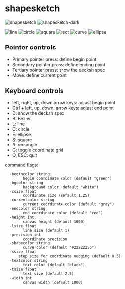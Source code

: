 # shapesketch

![shapesketch](default.png)
![shapesketch-dark](dark-curve.png)

![line](line.png)
![circle](circle.png)
![square](square.png)
![rect](rect.png)
![curve](curve.png)
![ellipse](ellipse.png)

## Pointer controls

* Primary pointer press: define begin point
* Secondary pointer press: define ending point
* Tertiary pointer press: show the decksh spec
* Move: define current point

## Keyboard controls

* left, right, up, down arrow keys: adjust begin point 
* Ctrl + left, up, down, arrow keys: adjust end point
* D: show the decksh spec
* B: Bezier
* L: line
* C: circle
* E: ellipse
* S: square
* R: rectangle
* G: toggle coordinate grid
* Q, ESC: quit

command flags:
```
  -begincolor string
    	begin coordinate color (default "green")
  -bgcolor string
    	background color (default "white")
  -csize float
    	coordinate size (default 1.25)
  -currentcolor string
    	current coordinate color (default "gray")
  -endcolor string
    	end coordinate color (default "red")
  -height int
    	canvas height (default 1000)
  -lsize float
    	line size (default 1)
  -precision int
    	coordinate precision
  -shapecolor string
    	curve color (default "#22222255")
  -ssize float
      step size for coordinate nudging (default 0.5)
  -textcolor string
    	text color (default "black")
  -tsize float
    	text size (default 2.5)
  -width int
    	canvas width (default 1000)
```
